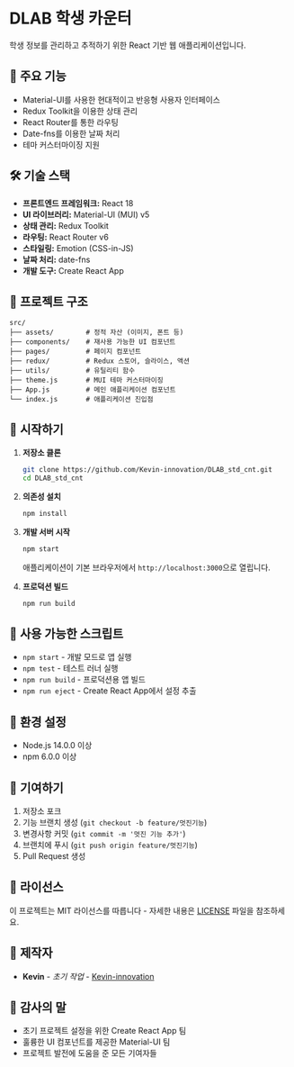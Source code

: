 # DLAB 학생 카운터

학생 정보를 관리하고 추적하기 위한 React 기반 웹 애플리케이션입니다.

## 🚀 주요 기능

- Material-UI를 사용한 현대적이고 반응형 사용자 인터페이스
- Redux Toolkit을 이용한 상태 관리
- React Router를 통한 라우팅
- Date-fns를 이용한 날짜 처리
- 테마 커스터마이징 지원

## 🛠 기술 스택

- **프론트엔드 프레임워크:** React 18
- **UI 라이브러리:** Material-UI (MUI) v5
- **상태 관리:** Redux Toolkit
- **라우팅:** React Router v6
- **스타일링:** Emotion (CSS-in-JS)
- **날짜 처리:** date-fns
- **개발 도구:** Create React App

## 📁 프로젝트 구조

```
src/
├── assets/        # 정적 자산 (이미지, 폰트 등)
├── components/    # 재사용 가능한 UI 컴포넌트
├── pages/         # 페이지 컴포넌트
├── redux/         # Redux 스토어, 슬라이스, 액션
├── utils/         # 유틸리티 함수
├── theme.js       # MUI 테마 커스터마이징
├── App.js         # 메인 애플리케이션 컴포넌트
└── index.js       # 애플리케이션 진입점
```

## 🚦 시작하기

1. **저장소 클론**
   ```bash
   git clone https://github.com/Kevin-innovation/DLAB_std_cnt.git
   cd DLAB_std_cnt
   ```

2. **의존성 설치**
   ```bash
   npm install
   ```

3. **개발 서버 시작**
   ```bash
   npm start
   ```
   애플리케이션이 기본 브라우저에서 `http://localhost:3000`으로 열립니다.

4. **프로덕션 빌드**
   ```bash
   npm run build
   ```

## 📝 사용 가능한 스크립트

- `npm start` - 개발 모드로 앱 실행
- `npm test` - 테스트 러너 실행
- `npm run build` - 프로덕션용 앱 빌드
- `npm run eject` - Create React App에서 설정 추출

## 🔧 환경 설정

- Node.js 14.0.0 이상
- npm 6.0.0 이상

## 🤝 기여하기

1. 저장소 포크
2. 기능 브랜치 생성 (`git checkout -b feature/멋진기능`)
3. 변경사항 커밋 (`git commit -m '멋진 기능 추가'`)
4. 브랜치에 푸시 (`git push origin feature/멋진기능`)
5. Pull Request 생성

## 📄 라이선스

이 프로젝트는 MIT 라이선스를 따릅니다 - 자세한 내용은 [LICENSE](LICENSE) 파일을 참조하세요.

## 👥 제작자

- **Kevin** - *초기 작업* - [Kevin-innovation](https://github.com/Kevin-innovation)

## 🙏 감사의 말

- 초기 프로젝트 설정을 위한 Create React App 팀
- 훌륭한 UI 컴포넌트를 제공한 Material-UI 팀
- 프로젝트 발전에 도움을 준 모든 기여자들